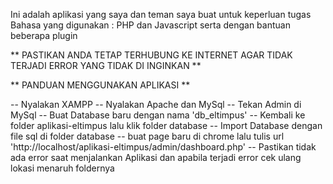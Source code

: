 Ini adalah aplikasi yang saya dan teman saya buat untuk keperluan tugas
Bahasa yang digunakan : PHP dan Javascript serta dengan bantuan beberapa plugin

** PASTIKAN ANDA TETAP TERHUBUNG KE INTERNET AGAR TIDAK TERJADI ERROR YANG TIDAK DI INGINKAN **

** PANDUAN MENGGUNAKAN APLIKASI **

-- Nyalakan XAMPP
-- Nyalakan Apache dan MySql
-- Tekan Admin di MySql
-- Buat Database baru dengan nama 'db_eltimpus'
-- Kembali ke folder aplikasi-eltimpus lalu klik folder database
-- Import Database dengan file sql di folder database
-- buat page baru di chrome lalu tulis url 'http://localhost/aplikasi-eltimpus/admin/dashboard.php'
-- Pastikan tidak ada error saat menjalankan Aplikasi dan apabila terjadi error cek ulang lokasi menaruh foldernya
